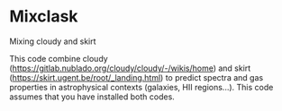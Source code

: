 # Mixclask
Mixing cloudy and skirt

This code combine cloudy (https://gitlab.nublado.org/cloudy/cloudy/-/wikis/home) and skirt (https://skirt.ugent.be/root/_landing.html) to predict spectra and gas properties in astrophysical contexts (galaxies, HII regions...). This code assumes that you have installed both codes.
